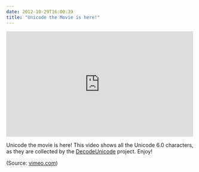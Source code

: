 ```yaml
---
date: 2012-10-29T16:00:39
title: "Unicode the Movie is here!"
---
```


<iframe src="https://player.vimeo.com/video/48858289?title=0&byline=0&portrait=0"
  width="500" height="281" frameborder="0" allowfullscreen></iframe>

Unicode the movie is here! This video shows all the Unicode 6.0 characters,
as they are collected by the [DecodeUnicode](https://decodeunicode.org)
project. Enjoy!

(Source: [vimeo.com](https://vimeo.com/48858289))
